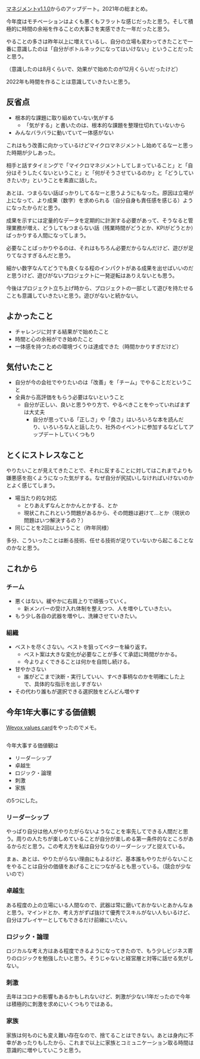 [マネジメントv1.1.0](/blog/マネジメントv1.1.0/)からのアップデート。2021年の総まとめ。

今年度はモチベーションはよくも悪くもフラットな感じだったと思う。そして積極的に時間の余裕を作ることの大事さを実感できた一年だったと思う。

やることの多さは昨年以上に増えているし、自分の立場も変わってきたことで一番に意識したのは「自分がボトルネックになってはいけない」ということだったと思う。

（意識したのは8月くらいで、効果がで始めたのが12月くらいだったけど）

2022年も時間を作ることは意識していきたいと思う。

## 反省点

* 根本的な課題に取り組めていない気がする
  * 「気がする」と書いたのは、根本的な課題を整理仕切れていないから
* みんなバラバラに動いていて一体感がない

これはもう改善に向かっているけどマイクロマネジメントし始めてるなーと思った時期が少しあった。

相手と話すタイミングで「マイクロマネジメントしてしまっていること」と「自分はそうしたくないということ」と「何がそうさせているのか」と「どうしていきたいか」ということを素直に話した。

あとは、つまらない話ばっかりしてるなーと思うようにもなった。原因は立場が上になって、より成果（数字）を求められる（自分自身も責任感を感じる）ようになったからだと思う。

成果を示すには定量的なデータを定期的に計測する必要があって、そうなると管理業務が増え、どうしてもつまらない話（残業時間がどうとか、KPIがどうとか）ばっかりする人間になってしまう。

必要なことばっかりやるのは、それはもちろん必要だからなんだけど、遊びが足りてなさすぎるんだと思う。

細かい数字なんてどうでも良くなる程のインパクトがある成果を出せばいいのだと思うけど、遊びがないプロジェクトに一発逆転はありえないとも思う。

今後はプロジェクト立ち上げ時から、プロジェクトの一部として遊びを持たせることも意識していきたいと思う。遊びがないと続かない。

## よかったこと

* チャレンジに対する結果がで始めたこと
* 時間と心の余裕ができ始めたこと
* 一体感を持つための環境づくりは達成できた（時間かかりすぎだけど）

## 気付いたこと

* 自分が今の会社でやりたいのは「改善」を「チーム」でやることだということ
* 全員から高評価をもらう必要はないということ
  * 自分が正しい、良いと思うやり方で、やるべきことをやっていればまずは大丈夫
    * 自分が思っている「正しさ」や「良さ」はいろいろな本を読んだり、いろいろな人と話したり、社外のイベントに参加するなどしてアップデートしていくつもり

## とくにストレスなこと

やりたいことが見えてきたことで、それに反することに対してはこれまでよりも嫌悪感を抱くようになった気がする。なぜ自分が尻拭いしなければいけないのかとよく感じてしまう。

* 場当たり的な対応
  * とりあえずなんとかかんとかする、とか
  * 現状これこれという問題があるから、その問題は避けて…とか（現状の問題はいつ解決するの？）
* 同じことを2回以上いうこと（昨年同様）

多分、こういったことは断る技術、任せる技術が足りていないから起こることなのかなと思う。

## これから

### チーム

* 悪くはない。緩やかに右肩上りで頑張っていく。
  * 新メンバーの受け入れ体制を整えつつ、人を増やしていきたい。
* もう少し各自の武器を増やし、洗練させていきたい。

### 組織

* ベストを尽くさない。ベストを狙ってベターを繰り返す。
  * ベスト案は大きな変化が必要なことが多くて承認に時間がかかる。
  * 今よりよくできることは何かを自問し続ける。
* 甘やかさない
  * 誰がどこまで決断・実行していい、すべき事柄なのかを明確にした上で、具体的な指示を出しすぎない
* その代わり誰もが選択できる選択肢をどんどん増やす

## 今年1年大事にする価値観

[Wevox values card](https://wevox.io/valuescard)をやったのでメモ。

<p class="img"><img src="/blog/images/56/01.jpeg" alt=""></p>

今年大事する価値観は

*   リーダーシップ
*   卓越生
*   ロジック・論理
*   刺激
*   家族

の5つにした。

### リーダーシップ

やっぱり自分は他人がやりたがらないようなことを率先してできる人間だと思う。周りの人たちが楽しめていることが自分が楽しめる第一条件的なところがあるからだと思う。この考え方を私は自分なりのリーダーシップと捉えている。

まぁ、あとは、やりたがらない理由にもよるけど、基本誰もやりたがらないことをやることは自分の価値をあげることにつながるとも思っている。（競合が少ないので）

### 卓越生

ある程度の上の立場にいる人間なので、武器は常に磨いておかないとあかんなぁと思う。マインドとか、考え方がずば抜けて優秀でスキルがない人もいるけど、自分はプレイヤーとしてもできるだけ前線にいたい。

### ロジック・論理

ロジカルな考え方はある程度できるようになってきたので、もう少しビジネス寄りのロジックを勉強したいと思う。そうじゃないと経営層と対等に話せる気がしない。

### 刺激

去年はコロナの影響もあるかもしれないけど、刺激が少ない1年だったので今年は積極的に刺激を求めにいくつもりではある。

### 家族

家族は何ものにも変え難い存在なので、捨てることはできない。あとは身内に不幸があったりもしたから、これまで以上に家族とコミュニケーション取る時間は意識的に増やしていこうと思う。
